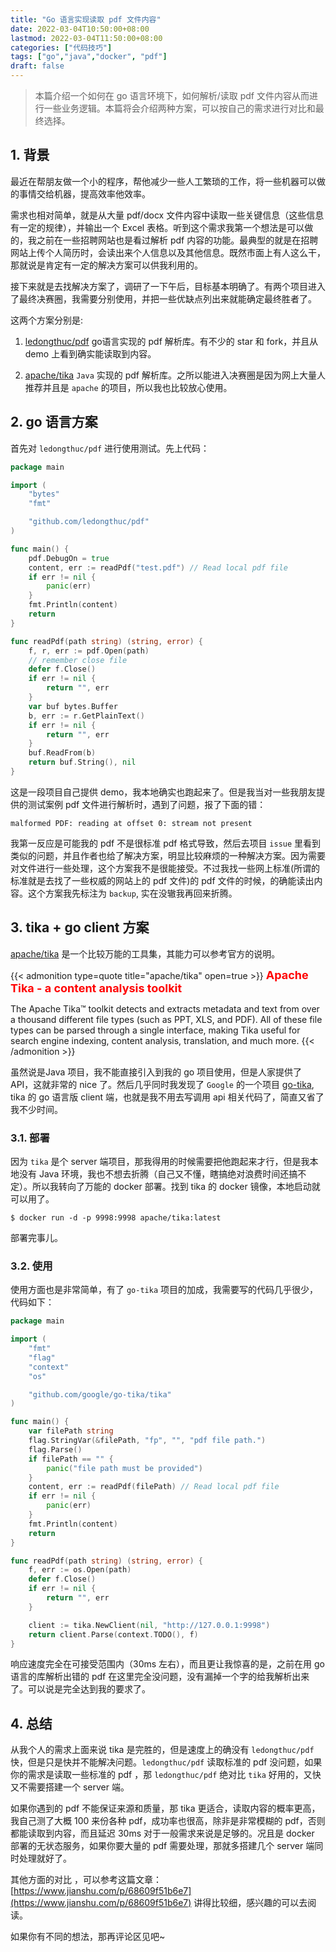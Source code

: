 ```yaml
---
title: "Go 语言实现读取 pdf 文件内容"
date: 2022-03-04T10:50:00+08:00
lastmod: 2022-03-04T11:50:00+08:00
categories: ["代码技巧"]
tags: ["go","java","docker", "pdf"]
draft: false
---
```


> 本篇介绍一个如何在 go 语言环境下，如何解析/读取 pdf 文件内容从而进行一些业务逻辑。本篇将会介绍两种方案，可以按自己的需求进行对比和最终选择。
<!--more-->

## 1. 背景

最近在帮朋友做一个小的程序，帮他减少一些人工繁琐的工作，将一些机器可以做的事情交给机器，提高效率他效率。

需求也相对简单，就是从大量 pdf/docx 文件内容中读取一些关键信息（这些信息有一定的规律），并输出一个 Excel 表格。听到这个需求我第一个想法是可以做的，我之前在一些招聘网站也是看过解析 pdf 内容的功能。最典型的就是在招聘网站上传个人简历时，会读出来个人信息以及其他信息。既然市面上有人这么干，那就说是肯定有一定的解决方案可以供我利用的。

接下来就是去找解决方案了，调研了一下午后，目标基本明确了。有两个项目进入了最终决赛圈，我需要分别使用，并把一些优缺点列出来就能确定最终胜者了。

这两个方案分别是:

1. [ledongthuc/pdf](https://github.com/ledongthuc/pdf) go语言实现的 pdf 解析库。有不少的 star 和 fork，并且从 demo 上看到确实能读取到内容。

2. [apache/tika](https://tika.apache.org/) `Java` 实现的 pdf 解析库。之所以能进入决赛圈是因为网上大量人推荐并且是 `apache` 的项目，所以我也比较放心使用。

## 2. go 语言方案

首先对 `ledongthuc/pdf` 进行使用测试。先上代码：

```go
package main

import (
    "bytes"
    "fmt"

    "github.com/ledongthuc/pdf"
)

func main() {
    pdf.DebugOn = true
    content, err := readPdf("test.pdf") // Read local pdf file
    if err != nil {
        panic(err)
    }
    fmt.Println(content)
    return
}

func readPdf(path string) (string, error) {
    f, r, err := pdf.Open(path)
    // remember close file
    defer f.Close()
    if err != nil {
        return "", err
    }
    var buf bytes.Buffer
    b, err := r.GetPlainText()
    if err != nil {
        return "", err
    }
    buf.ReadFrom(b)
    return buf.String(), nil
}
```

这是一段项目自己提供 demo，我本地确实也跑起来了。但是我当对一些我朋友提供的测试案例 pdf 文件进行解析时，遇到了问题，报了下面的错：

```
malformed PDF: reading at offset 0: stream not present
```

我第一反应是可能我的 pdf 不是很标准 pdf 格式导致，然后去项目 `issue` 里看到类似的问题，并且作者也给了解决方案，明显比较麻烦的一种解决方案。因为需要对文件进行一些处理，这个方案我不是很能接受。不过我找一些网上标准(所谓的标准就是去找了一些权威的网站上的 pdf 文件)的 pdf 文件的时候，的确能读出内容。这个方案我先标注为 `backup`, 实在没辙我再回来折腾。

## 3. tika + go client 方案

[apache/tika](https://tika.apache.org/) 是一个比较万能的工具集，其能力可以参考官方的说明。

{{< admonition type=quote title="apache/tika" open=true >}}
<font color="red" size=4>**Apache Tika - a content analysis toolkit**</font>

The Apache Tika™ toolkit detects and extracts metadata and text from over a thousand different file types (such as PPT, XLS, and PDF). All of these file types can be parsed through a single interface, making Tika useful for search engine indexing, content analysis, translation, and much more. 
{{< /admonition >}}

虽然说是Java 项目，我不能直接引入到我的 go 项目使用，但是人家提供了 API，这就非常的 nice 了。然后几乎同时我发现了 `Google` 的一个项目 [go-tika](https://github.com/google/go-tika), tika 的 go 语言版 client 端，也就是我不用去写调用 api 相关代码了，简直又省了我不少时间。

### 3.1. 部署

因为 `tika` 是个 server 端项目，那我得用的时候需要把他跑起来才行，但是我本地没有 Java 环境，我也不想去折腾（自己又不懂，瞎搞绝对浪费时间还搞不定）。所以我转向了万能的 docker 部署。找到 tika 的 docker 镜像，本地启动就可以用了。

```shell
$ docker run -d -p 9998:9998 apache/tika:latest
```

部署完事儿。


### 3.2. 使用

使用方面也是非常简单，有了 `go-tika` 项目的加成，我需要写的代码几乎很少，代码如下：

```go
package main

import (
    "fmt"
    "flag"
    "context"
    "os"

    "github.com/google/go-tika/tika"
)

func main() {
    var filePath string
    flag.StringVar(&filePath, "fp", "", "pdf file path.")
    flag.Parse()
    if filePath == "" {
        panic("file path must be provided")
    }
    content, err := readPdf(filePath) // Read local pdf file
    if err != nil {
        panic(err)
    }
    fmt.Println(content)
    return
}

func readPdf(path string) (string, error) {
    f, err := os.Open(path)
    defer f.Close()
    if err != nil {
        return "", err
    }

    client := tika.NewClient(nil, "http://127.0.0.1:9998")
    return client.Parse(context.TODO(), f)
}
```

响应速度完全在可接受范围内（30ms 左右），而且更让我惊喜的是，之前在用 go 语言的库解析出错的 pdf 在这里完全没问题，没有漏掉一个字的给我解析出来了。可以说是完全达到我的要求了。

## 4. 总结

从我个人的需求上面来说 tika 是完胜的，但是速度上的确没有 `ledongthuc/pdf` 快，但是只是快并不能解决问题。`ledongthuc/pdf` 读取标准的 pdf 没问题，如果你的需求是读取一些标准的 pdf ，那 `ledongthuc/pdf` 绝对比 `tika` 好用的，又快又不需要搭建一个 server 端。

如果你遇到的 pdf 不能保证来源和质量，那 tika 更适合，读取内容的概率更高，我自己测了大概 100 来份各种 pdf，成功率也很高，除非是非常模糊的 pdf，否则都能读取到内容，而且延迟 30ms 对于一般需求来说是足够的。况且是 docker 部署的无状态服务，如果你要大量的 pdf 需要处理，那就多搭建几个 server 端同时处理就好了。

其他方面的对比 ，可以参考这篇文章：[https://www.jianshu.com/p/68609f51b6e7](https://www.jianshu.com/p/68609f51b6e7) 讲得比较细，感兴趣的可以去阅读。

如果你有不同的想法，那再评论区见吧~
